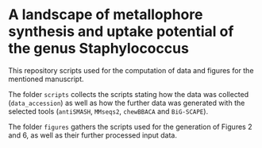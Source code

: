 # A landscape of metallophore synthesis and uptake potential of the genus Staphylococcus

This repository scripts used for the computation of data and figures for the mentioned manuscript. 

The folder ``scripts`` collects the scripts stating how the data was collected (``data_accession``) as well as how the further data was generated with the selected tools (``antiSMASH``, ``MMseqs2``, ``chewBBACA`` and ``BiG-SCAPE``).

The folder ``figures`` gathers the scripts used for the generation of Figures 2 and 6, as well as their further processed input data. 

